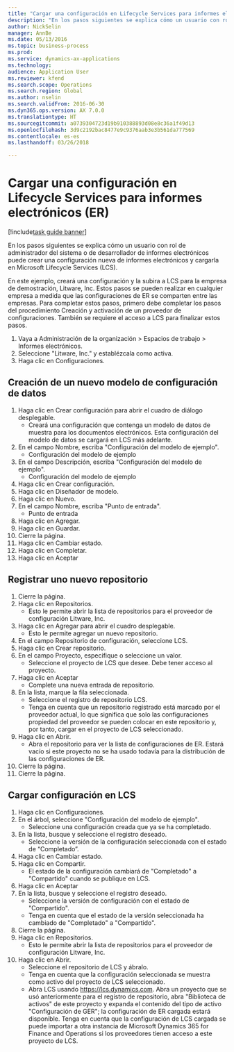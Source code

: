```yaml
--- 
title: "Cargar una configuración en Lifecycle Services para informes electrónicos (ER)"
description: "En los pasos siguientes se explica cómo un usuario con rol de administrador del sistema o de desarrollador de informes electrónicos puede crear una configuración nueva de informes electrónicos y cargarla en Microsoft Lifecycle Services (LCS)."
author: NickSelin
manager: AnnBe
ms.date: 05/13/2016
ms.topic: business-process
ms.prod: 
ms.service: dynamics-ax-applications
ms.technology: 
audience: Application User
ms.reviewer: kfend
ms.search.scope: Operations
ms.search.region: Global
ms.author: nselin
ms.search.validFrom: 2016-06-30
ms.dyn365.ops.version: AX 7.0.0
ms.translationtype: HT
ms.sourcegitcommit: a0739304723d19b910388893d08e8c36a1f49d13
ms.openlocfilehash: 3d9c2192bac8477e9c9376aab3e3b561da777569
ms.contentlocale: es-es
ms.lasthandoff: 03/26/2018

---
```

# <a name="upload-a-configuration-into-lifecycle-services-for-electronic-reporting-er"></a>Cargar una configuración en Lifecycle Services para informes electrónicos (ER)

[!include[task guide banner](../../includes/task-guide-banner.md)]

En los pasos siguientes se explica cómo un usuario con rol de administrador del sistema o de desarrollador de informes electrónicos puede crear una configuración nueva de informes electrónicos y cargarla en Microsoft Lifecycle Services (LCS).

En este ejemplo, creará una configuración y la subira a LCS para la empresa de demostración, Litware, Inc. Estos pasos se pueden realizar en cualquier empresa a medida que las configuraciones de ER se comparten entre las empresas. Para completar estos pasos, primero debe completar los pasos del procedimiento Creación y activación de un proveedor de configuraciones. También se requiere el acceso a LCS para finalizar estos pasos.

1. Vaya a Administración de la organización > Espacios de trabajo > Informes electrónicos.
2. Seleccione "Litware, Inc." y establézcala como activa.
3. Haga clic en Configuraciones.

## <a name="create-a-new-data-model-configuration"></a>Creación de un nuevo modelo de configuración de datos
1. Haga clic en Crear configuración para abrir el cuadro de diálogo desplegable.
    * Creará una configuración que contenga un modelo de datos de muestra para los documentos electrónicos. Esta configuración del modelo de datos se cargará en LCS más adelante.  
2. En el campo Nombre, escriba "Configuración del modelo de ejemplo".
    * Configuración del modelo de ejemplo  
3. En el campo Descripción, escriba "Configuración del modelo de ejemplo".
    * Configuración del modelo de ejemplo  
4. Haga clic en Crear configuración.
5. Haga clic en Diseñador de modelo.
6. Haga clic en Nuevo.
7. En el campo Nombre, escriba "Punto de entrada".
    * Punto de entrada  
8. Haga clic en Agregar.
9. Haga clic en Guardar.
10. Cierre la página.
11. Haga clic en Cambiar estado.
12. Haga clic en Completar.
13. Haga clic en Aceptar

## <a name="register-a-new--repository"></a>Registrar uno nuevo repositorio
1. Cierre la página.
2. Haga clic en Repositorios.
    * Esto le permite abrir la lista de repositorios para el proveedor de configuración Litware, Inc.  
3. Haga clic en Agregar para abrir el cuadro desplegable.
    * Esto le permite agregar un nuevo repositorio.  
4. En el campo Repositorio de configuración, seleccione LCS.
5. Haga clic en Crear repositorio.
6. En el campo Proyecto, especifique o seleccione un valor.
    * Seleccione el proyecto de LCS que desee. Debe tener acceso al proyecto.  
7. Haga clic en Aceptar
    * Complete una nueva entrada de repositorio.  
8. En la lista, marque la fila seleccionada.
    * Seleccione el registro de repositorio LCS.  
    * Tenga en cuenta que un repositorio registrado está marcado por el proveedor actual, lo que significa que solo las configuraciones propiedad del proveedor se pueden colocar en este repositorio y, por tanto, cargar en el proyecto de LCS seleccionado.  
9. Haga clic en Abrir.
    * Abra el repositorio para ver la lista de configuraciones de ER. Estará vacío si este proyecto no se ha usado todavía para la distribución de las configuraciones de ER.  
10. Cierre la página.
11. Cierre la página.

## <a name="upload-configuration-into-lcs"></a>Cargar configuración en LCS
1. Haga clic en Configuraciones.
2. En el árbol, seleccione "Configuración del modelo de ejemplo".
    * Seleccione una configuración creada que ya se ha completado.  
3. En la lista, busque y seleccione el registro deseado.
    * Seleccione la versión de la configuración seleccionada con el estado de “Completado”.  
4. Haga clic en Cambiar estado.
5. Haga clic en Compartir.
    * El estado de la configuración cambiará de "Completado" a "Compartido" cuando se publique en LCS.  
6. Haga clic en Aceptar
7. En la lista, busque y seleccione el registro deseado.
    * Seleccione la versión de configuración con el estado de "Compartido".  
    * Tenga en cuenta que el estado de la versión seleccionada ha cambiado de "Completado" a "Compartido".  
8. Cierre la página.
9. Haga clic en Repositorios.
    * Esto le permite abrir la lista de repositorios para el proveedor de configuración Litware, Inc.  
10. Haga clic en Abrir.
    * Seleccione el repositorio de LCS y ábralo.  
    * Tenga en cuenta que la configuración seleccionada se muestra como activo del proyecto de LCS seleccionado.  
    * Abra LCS usando https://lcs.dynamics.com. Abra un proyecto que se usó anteriormente para el registro de repositorio, abra "Biblioteca de activos" de este proyecto y expanda el contenido del tipo de activo "Configuración de GER"; la configuración de ER cargada estará disponible. Tenga en cuenta que la configuración de LCS cargada se puede importar a otra instancia de Microsoft Dynamics 365 for Finance and Operations si los proveedores tienen acceso a este proyecto de LCS.  


